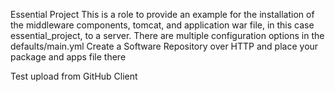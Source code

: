 Essential Project
This is a role to provide an example for the installation of the middleware components, tomcat, and application war file, in this case essential_project, to a server.
There are multiple configuration options in the defaults/main.yml
Create a Software Repository over HTTP and place your package and apps file there

Test upload from GitHub Client
